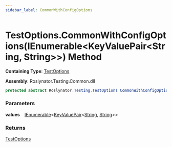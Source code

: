 ```yaml
---
sidebar_label: CommonWithConfigOptions
---
```


# TestOptions\.CommonWithConfigOptions\(IEnumerable&lt;KeyValuePair&lt;String, String&gt;&gt;\) Method

**Containing Type**: [TestOptions](../index.md)

**Assembly**: Roslynator\.Testing\.Common\.dll

```csharp
protected abstract Roslynator.Testing.TestOptions CommonWithConfigOptions(System.Collections.Generic.IEnumerable<System.Collections.Generic.KeyValuePair<string, string>> values)
```

### Parameters

**values** &ensp; [IEnumerable](https://docs.microsoft.com/en-us/dotnet/api/system.collections.generic.ienumerable-1)&lt;[KeyValuePair](https://docs.microsoft.com/en-us/dotnet/api/system.collections.generic.keyvaluepair-2)&lt;[String](https://docs.microsoft.com/en-us/dotnet/api/system.string), [String](https://docs.microsoft.com/en-us/dotnet/api/system.string)&gt;&gt;

### Returns

[TestOptions](../index.md)

